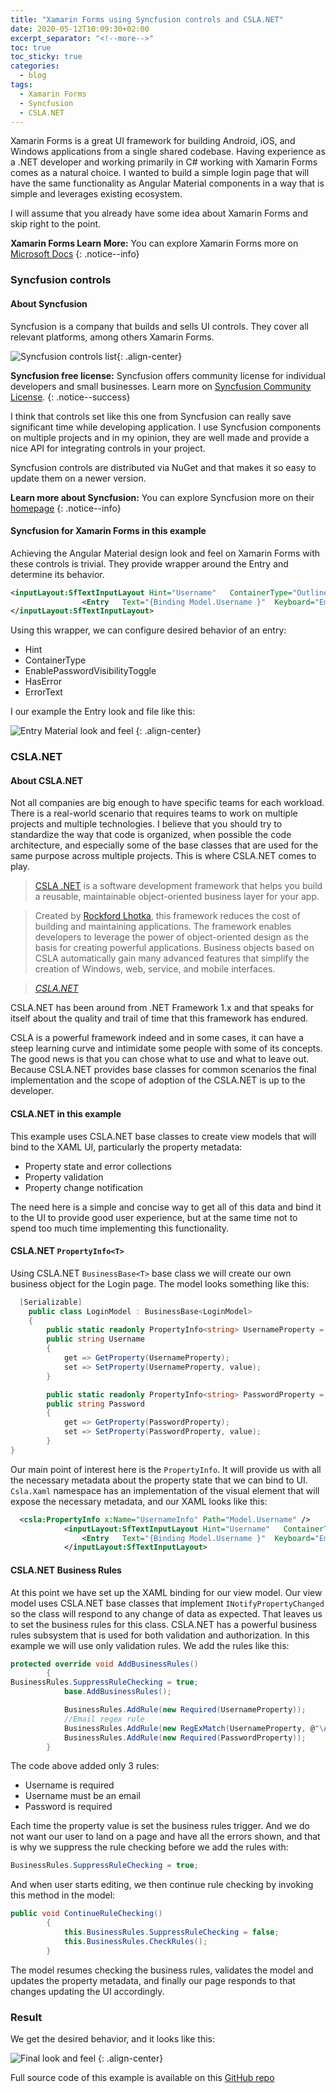 ```yaml
---
title: "Xamarin Forms using Syncfusion controls and CSLA.NET"
date: 2020-05-12T10:09:30+02:00
excerpt_separator: "<!--more-->"
toc: true
toc_sticky: true
categories:
  - blog
tags:
  - Xamarin Forms
  - Syncfusion
  - CSLA.NET
---
```


Xamarin Forms is a great UI framework for building Android, iOS, and Windows applications from a single shared codebase. Having experience as a .NET developer and working primarily in C# working with Xamarin Forms comes as a natural choice. I wanted to build a simple login page that will have the same functionality as Angular Material components in a way that is simple and leverages existing ecosystem.

<!--more-->

I will assume that you already have some idea about Xamarin Forms and skip right to the point.

**Xamarin Forms Learn More:**
You can explore Xamarin Forms more on [Microsoft Docs](https://docs.microsoft.com/en-us/xamarin/xamarin-forms/)
{: .notice--info}

### Syncfusion controls

#### About Syncfusion

Syncfusion is a company that builds and sells UI controls. They cover all relevant platforms, among others Xamarin Forms.

![Syncfusion controls list](/assets/images/2/syncfusion-controls-list.jpg){: .align-center}

**Syncfusion free license:**
Syncfusion offers community license for individual developers and small businesses. Learn more on [Syncfusion Community License](https://www.syncfusion.com/products/communitylicense).
{: .notice--success}

I think that controls set like this one from Syncfusion can really save significant time while developing application. I use Syncfusion components on multiple projects and in my opinion, they are well made and provide a nice API for integrating controls in your project.

Syncfusion controls are distributed via NuGet and that makes it so easy to update them on a newer version.

**Learn more about Syncfusion:**
You can explore Syncfusion more on their [homepage](https://www.syncfusion.com/)
{: .notice--info}

#### Syncfusion for Xamarin Forms in this example

Achieving the Angular Material design look and feel on Xamarin Forms with these controls is trivial. They provide wrapper around the Entry and determine its behavior. 

```xml
<inputLayout:SfTextInputLayout Hint="Username"   ContainerType="Outlined" Margin="20,0" >
                <Entry   Text="{Binding Model.Username }"  Keyboard="Email" ReturnType="Next" Focused="Entry_Focused" />
</inputLayout:SfTextInputLayout>
```

Using this wrapper, we can configure desired behavior of an entry:

- Hint
- ContainerType
- EnablePasswordVisibilityToggle
- HasError
- ErrorText

I our example the Entry look and file like this: 

![Entry Material look and feel](/assets/images/2/syncfusion-outline.gif)
{: .align-center}

### CSLA.NET

#### About CSLA.NET

Not all companies are big enough to have specific teams for each workload. There is a real-world scenario that requires teams to work on multiple projects and multiple technologies. I believe that you should try to standardize the way that code is organized, when possible the code architecture, and especially some of the base classes that are used for the same purpose across multiple projects. 
This is where CSLA.NET comes to play.

> [CSLA .NET](https://cslanet.com/) is a software development framework that helps you build a reusable, maintainable object-oriented business layer for your app.

> Created by [Rockford Lhotka](http://www.lhotka.net/), this framework reduces the cost of building and maintaining applications.
The framework enables developers to leverage the power of object-oriented design as the basis for creating powerful applications. Business objects based on CSLA automatically gain many advanced features that simplify the creation of Windows, web, service, and mobile interfaces.
  
> <cite> <a href="https://cslanet.com/">CSLA.NET</a></cite>

CSLA.NET has been around from .NET Framework 1.x and that speaks for itself about the quality and trail of time that this framework has endured. 

CSLA is a powerful framework indeed and in some cases, it can have a steep learning curve and intimidate some people with some of its concepts. The good news is that you can chose what to use and what to leave out. Because CSLA.NET provides base classes for common scenarios the final implementation and the scope of adoption of the CSLA.NET is up to the developer.

#### CSLA.NET in this example

This example uses CSLA.NET base classes to create view models that will bind to the XAML UI, particularly the property metadata:

- Property state and error collections
- Property validation
- Property change notification

The need here is a simple and concise way to get all of this data and bind it to the UI to provide good user experience, but at the same time not to spend too much time implementing this functionality.

#### CSLA.NET `PropertyInfo<T>`

Using CSLA.NET `BusinessBase<T>` base class we will create our own business object for the Login page. The model looks something like this:

```csharp
  [Serializable]
    public class LoginModel : BusinessBase<LoginModel>
    {
        public static readonly PropertyInfo<string> UsernameProperty = RegisterProperty<string>(x => x.Username);
        public string Username
        {
            get => GetProperty(UsernameProperty);
            set => SetProperty(UsernameProperty, value);
        }

        public static readonly PropertyInfo<string> PasswordProperty = RegisterProperty<string>(x => x.Password);
        public string Password
        {
            get => GetProperty(PasswordProperty);
            set => SetProperty(PasswordProperty, value);
        }
}
```

Our main point of interest here is the `PropertyInfo`. It will provide us with all the necessary metadata about the property state that we can bind to UI. `Csla.Xaml` namespace has an implementation of the visual element that will expose the necessary metadata, and our XAML looks like this:

```xml
  <csla:PropertyInfo x:Name="UsernameInfo" Path="Model.Username" />
            <inputLayout:SfTextInputLayout Hint="Username"   ContainerType="Outlined" Margin="20,0" HasError="{Binding IsValid, Converter={StaticResource BooleanToReverseConverter}, Source={x:Reference UsernameInfo}}"  ErrorText="{Binding ErrorText, Source={x:Reference UsernameInfo}}" >
                <Entry   Text="{Binding Model.Username }"  Keyboard="Email" ReturnType="Next" Focused="Entry_Focused" />
            </inputLayout:SfTextInputLayout>
```

#### CSLA.NET Business Rules

At this point we have set up the XAML binding for our view model. Our view model uses CSLA.NET base classes that implement `INotifyPropertyChanged` so the class will respond to any change of data as expected.
That leaves us to set the business rules for this class. CSLA.NET has a powerful business rules subsystem that is used for both validation and authorization. In this example we will use only validation rules.
We add the rules like this:

```csharp
protected override void AddBusinessRules()
        {
BusinessRules.SuppressRuleChecking = true;
            base.AddBusinessRules();

            BusinessRules.AddRule(new Required(UsernameProperty));
            //Email regex rule
            BusinessRules.AddRule(new RegExMatch(UsernameProperty, @"\A(?:[a-z0-9!#$%&'*+/=?^_`{|}~-]+(?:\.[a-z0-9!#$%&'*+/=?^_`{|}~-]+)*@(?:[a-z0-9](?:[a-z0-9-]*[a-z0-9])?\.)+[a-z0-9](?:[a-z0-9-]*[a-z0-9])?)\Z", "Username is not a valid email.") { NullOption = RegExMatch.NullResultOptions.ReturnTrue });
            BusinessRules.AddRule(new Required(PasswordProperty));
        }
```

The code above added only 3 rules:

- Username is required
- Username must be an email
- Password is required

Each time the property value is set the business rules trigger. And we do not want our user to land on a page and have all the errors shown, and that is why we suppress the rule checking before we add the rules with:

```csharp
BusinessRules.SuppressRuleChecking = true; 
```

And when user starts editing, we then continue rule checking by invoking this method in the model:

```csharp
public void ContinueRuleChecking()
        {
            this.BusinessRules.SuppressRuleChecking = false;
            this.BusinessRules.CheckRules();
        }
```

The model resumes checking the business rules, validates the model and updates the property metadata, and finally our page responds to that changes updating the UI accordingly.

### Result

We get the desired behavior, and it looks like this:

![Final look and feel](/assets/images/2/final.gif)
{: .align-center}

Full source code of this example is available on this [GitHub repo](https://github.com/nmarkezic/XamarinSyncfusionCsla)